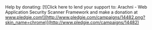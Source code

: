 
Help by donating:
[![Click here to lend your support to: Arachni - Web Application Security Scanner Framework and make a donation at www.pledgie.com!](http://www.pledgie.com/campaigns/14482.png?skin_name=chrome)](http://www.pledgie.com/campaigns/14482)
